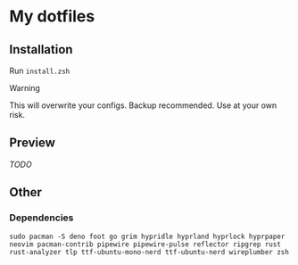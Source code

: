 # My dotfiles

## Installation

Run `install.zsh`

> [!WARNING]
> This will overwrite your configs. Backup recommended. Use at your own risk.

## Preview

*TODO*

## Other

### Dependencies

```
sudo pacman -S deno foot go grim hypridle hyprland hyprlock hyprpaper neovim pacman-contrib pipewire pipewire-pulse reflector ripgrep rust rust-analyzer tlp ttf-ubuntu-mono-nerd ttf-ubuntu-nerd wireplumber zsh
```
